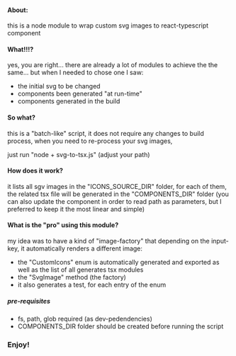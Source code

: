 <!-- TSX, SGV, SVG to TSX, node module ->
# svg -> tsx

<!-- ABOUT -->
#### About:
this is a node module to wrap custom svg images to react-typescript component

<!-- WHY -->
#### What!!!?
yes, you are right... there are already a lot of modules to achieve the the same... but when I needed to chose one I saw:
- the initial svg to be changed
- components been generated "at run-time"
- components generated in the build

<!-- SO -->
#### So what?
this is a "batch-like" script,
it does not require any changes to build process,
when you need to re-process your svg images,

just run "node + svg-to-tsx.js" (adjust your path)

#### How does it work?
it lists all sgv images in the "ICONS_SOURCE_DIR" folder,
for each of them, the related tsx file will be generated in the "COMPONENTS_DIR" folder
(you can also update the component in order to read path as parameters, but I preferred to keep it the most linear and simple) 

<!-- AND -->
#### What is the "pro" using this module?
my idea was to have a kind of "image-factory" that depending on the input-key, it automatically renders a different image:
- the "CustomIcons" enum is automatically generated and exported as well as the list of all generates tsx modules
- the "SvgImage" method (the factory)
- it also generates a test, for each entry of the enum

##### pre-requisites
- fs, path, glob required (as dev-pedendencies)
- COMPONENTS_DIR folder should be created before running the script


### Enjoy!
